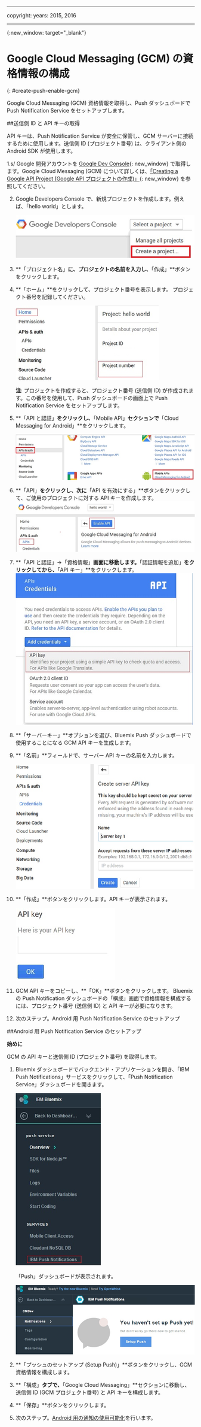 
---

copyright:
 years: 2015, 2016

---

{:new_window: target="_blank"}
# Google Cloud Messaging (GCM) の資格情報の構成
{: #create-push-enable-gcm}

Google Cloud Messaging (GCM) 資格情報を取得し、Push ダッシュボードで Push Notification Service をセットアップします。

##送信側 ID と API キーの取得

API キーは、Push Notification Service が安全に保管し、GCM サーバーに接続するために使用します。送信側 ID (プロジェクト番号) は、クライアント側の Android SDK が使用します。

1.s/ Google 開発アカウントを [Google Dev Console](https://console.developers.google.com/start){: new_window} で取得します。Google Cloud Messaging (GCM) について詳しくは、[「Creating a Google API Project (Google API プロジェクトの作成)」](https://developers.google.com/console/help/new/){: new_window} を参照してください。

2. Google Developers Console で、新規プロジェクトを作成します。例えば、「hello world」とします。

	![プロジェクトの作成](images/gcm_createproject.jpg)

3. **「プロジェクト名」**に、プロジェクトの名前を入力し、**「作成」**ボタンをクリックします。
4. **「ホーム」**をクリックして、プロジェクト番号を表示します。
プロジェクト番号を記録してください。

	![GCM プロジェクト番号](images/gcm_projectnumber.jpg)

	**注**: プロジェクトを作成すると、プロジェクト番号 (送信側 ID) が作成されます。この番号を使用して、Push ダッシュボードの画面上で Push Notification Service をセットアップします。


5. **「API と認証」**をクリックし、**「Mobile API」**セクションで**「Cloud Messaging for Android」**をクリックします。

	![API](images/gcm_mobileapi.jpg)

6. **「API」**をクリックし、次に**「API を有効にする」**ボタンをクリックして、ご使用のプロジェクトに対する API キーを作成します。
	![API を有効にする](images/gcm_enable_api.jpg)

7. **「API と認証」->「資格情報」**画面に移動します。**「認証情報を追加」**をクリックしてから、**「API キー」**をクリックします。
	![API 資格情報](images/api_credentials.jpg)

8. **「サーバーキー」**オプションを選び、Bluemix Push ダッシュボードで使用することになる GCM API キーを生成します。

9. **「名前」**フィールドで、サーバー API キーの名前を入力します。

	![GCM サーバー・キー](images/gcm_serverkey.jpg)

10. **「作成」**ボタンをクリックします。API キーが表示されます。


	![GCM API キー](images/gcm_apikey.jpg)

11. GCM API キーをコピーし、**「OK」**ボタンをクリックします。
Bluemix の Push Notification ダッシュボードの「構成」画面で資格情報を構成するには、プロジェクト番号 (送信側 ID) と API キーが必要になります。
12. 次のステップ。Android 用 Push Notification Service のセットアップ

##Android 用 Push Notification Service のセットアップ

**始めに**

GCM の API キーと送信側 ID (プロジェクト番号) を取得します。

1. Bluemix ダッシュボードでバックエンド・アプリケーションを開き、「IBM Push Notifications」サービスをクリックして、「Push Notification Service」ダッシュボードを開きます。

	![Push ダッシュボード](images/bluemixdashboard_push.jpg)

	「Push」ダッシュボードが表示されます。

	![プッシュのセットアップ](images/setup_push_main.jpg)

2. **「プッシュのセットアップ (Setup Push)」**ボタンをクリックし、GCM 資格情報を構成します。

1. **「構成」**タブで、**「Google Cloud Messaging」**セクションに移動し、送信側 ID (GCM プロジェクト番号) と API キーを構成します。

4. **「保存」**ボタンをクリックします。
5. 次のステップ。[Android 用の通知の使用可能化](c_enable_push.html)を行います。
